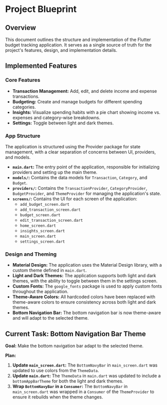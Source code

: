 # Project Blueprint

## Overview

This document outlines the structure and implementation of the Flutter budget tracking application. It serves as a single source of truth for the project's features, design, and implementation details.

## Implemented Features

### Core Features

*   **Transaction Management:** Add, edit, and delete income and expense transactions.
*   **Budgeting:** Create and manage budgets for different spending categories.
*   **Insights:** Visualize spending habits with a pie chart showing income vs. expenses and category-wise breakdowns.
*   **Settings:** Toggle between light and dark themes.

### App Structure

The application is structured using the Provider package for state management, with a clear separation of concerns between UI, providers, and models.

*   **`main.dart`:** The entry point of the application, responsible for initializing providers and setting up the main theme.
*   **`models/`:** Contains the data models for `Transaction`, `Category`, and `Budget`.
*   **`providers/`:** Contains the `TransactionProvider`, `CategoryProvider`, `BudgetProvider`, and `ThemeProvider` for managing the application's state.
*   **`screens/`:** Contains the UI for each screen of the application:
    *   `add_budget_screen.dart`
    *   `add_transaction_screen.dart`
    *   `budget_screen.dart`
    *   `edit_transaction_screen.dart`
    *   `home_screen.dart`
    *   `insights_screen.dart`
    *   `main_screen.dart`
    *   `settings_screen.dart`

### Design and Theming

*   **Material Design:** The application uses the Material Design library, with a custom theme defined in `main.dart`.
*   **Light and Dark Themes:** The application supports both light and dark themes, with the ability to toggle between them in the settings screen.
*   **Custom Fonts:** The `google_fonts` package is used to apply custom fonts throughout the application.
*   **Theme-Aware Colors:** All hardcoded colors have been replaced with theme-aware colors to ensure consistency across both light and dark themes.
*   **Bottom Navigation Bar:** The bottom navigation bar is now theme-aware and will adapt to the selected theme.

## Current Task: Bottom Navigation Bar Theme

**Goal:** Make the bottom navigation bar adapt to the selected theme.

**Plan:**

1.  **Update `main_screen.dart`:** The `BottomNavyBar` in `main_screen.dart` was updated to use colors from the `ThemeData`.
2.  **Update `main.dart`:** The `ThemeData` in `main.dart` was updated to include a `bottomAppBarTheme` for both the light and dark themes.
3.  **Wrap `BottomNavyBar` in a `Consumer`:** The `BottomNavyBar` in `main_screen.dart` was wrapped in a `Consumer` of the `ThemeProvider` to ensure it rebuilds when the theme changes.
